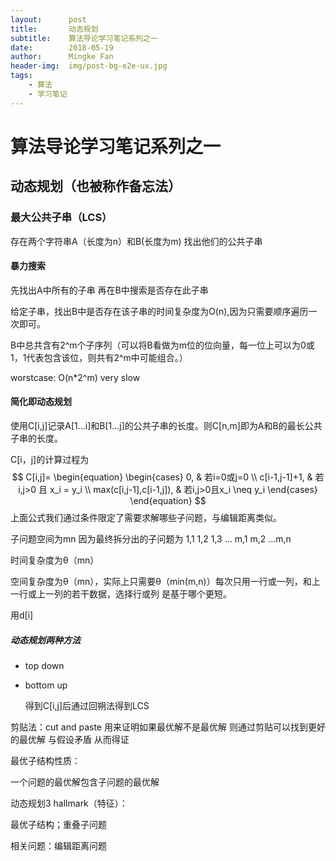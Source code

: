 ```yaml
---
layout:      post
title:       动态规划
subtitle:    算法导论学习笔记系列之一
date:        2018-05-19
author:      Mingke Fan
header-img:  img/post-bg-e2e-ux.jpg
tags:
    - 算法
    - 学习笔记
---
```

# 算法导论学习笔记系列之一

## 动态规划（也被称作备忘法）

### 最大公共子串（LCS）

存在两个字符串A（长度为n）和B(长度为m) 找出他们的公共子串

#### 暴力搜索

  先找出A中所有的子串 再在B中搜索是否存在此子串

  给定子串，找出B中是否存在该子串的时间复杂度为O(n),因为只需要顺序遍历一次即可。

  B中总共含有2^m个子序列（可以将B看做为m位的位向量，每一位上可以为0或1，1代表包含该位，则共有2^m中可能组合。）

  worstcase: O(n*2^m) very slow

#### 简化即动态规划

  使用C[i,j]记录A[1...i]和B[1...j]的公共子串的长度。则C[n,m]即为A和B的最长公共子串的长度。

  C[i，j]的计算过程为
  $$
  C[i,j]=
  \begin{equation}
  \begin{cases}
  0, & 若i=0或j=0 \\
  c[i-1,j-1]+1, & 若i,j>0   且 x_i = y_i \\
   max(c[i,j-1],c[i-1,j]), & 若i,j>0且x_i \neq y_i
  \end{cases}
  \end{equation}
  $$
  上面公式我们通过条件限定了需要求解哪些子问题，与编辑距离类似。

  子问题空间为mn 因为最终拆分出的子问题为 1,1 1,2 1,3 ... m,1 m,2 ...m,n

  时间复杂度为θ（mn）

  空间复杂度为θ（mn），实际上只需要θ（min(m,n)）每次只用一行或一列，和上一行或上一列的若干数据，选择行或列 是基于哪个更短。

  用d[i]

 ##### 动态规划两种方法

  * top down

  * bottom up

    得到C[i,j]后通过回朔法得到LCS



剪贴法：cut and paste 用来证明如果最优解不是最优解 则通过剪贴可以找到更好的最优解 与假设矛盾 从而得证

最优子结构性质：

一个问题的最优解包含子问题的最优解

动态规划3 hallmark（特征）：

最优子结构；重叠子问题



相关问题：编辑距离问题

